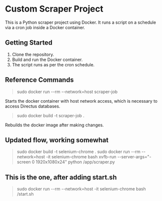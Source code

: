 # Custom Scraper Project

This is a Python scraper project using Docker. It runs a script on a schedule via a cron job inside a Docker container.

## Getting Started

1. Clone the repository.
2. Build and run the Docker container.
3. The script runs as per the cron schedule.

## Reference Commands
> sudo docker run --rm --network=host scraper-job

Starts the docker container with host network access, which is necessary to access Directus databases.

> sudo docker build -t scraper-job .

Rebuilds the docker image after making changes.

## Updated flow, working somewhat
> sudo docker build -t selenium-chrome .
> sudo docker run --rm --network=host -it selenium-chrome bash
> xvfb-run --server-args="-screen 0 1920x1080x24" python /app/scraper.py

## This is the one, after adding start.sh
> sudo docker run --rm --network=host -it selenium-chrome bash /start.sh
